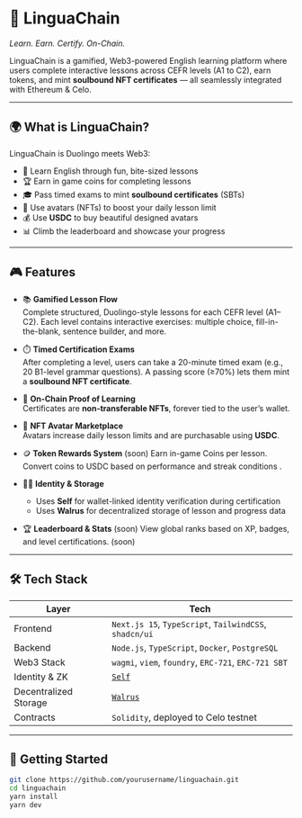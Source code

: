 # 🧠 LinguaChain  
*Learn. Earn. Certify. On-Chain.*

LinguaChain is a gamified, Web3-powered English learning platform where users complete interactive lessons across CEFR levels (A1 to C2), earn tokens, and mint **soulbound NFT certificates** — all seamlessly integrated with Ethereum & Celo.

---

## 🌍 What is LinguaChain?

LinguaChain is Duolingo meets Web3:

- 🧠 Learn English through fun, bite-sized lessons
- 🏆 Earn in game coins for completing lessons
- 🎓 Pass timed exams to mint **soulbound certificates** (SBTs)
- 👤 Use avatars (NFTs) to boost your daily lesson limit
- 💰 Use **USDC** to buy beautiful designed avatars
- 📊 Climb the leaderboard and showcase your progress

---

## 🎮 Features

- 📚 **Gamified Lesson Flow**  
  Complete structured, Duolingo-style lessons for each CEFR level (A1–C2). Each level contains interactive exercises: multiple choice, fill-in-the-blank, sentence builder, and more.

- ⏱️ **Timed Certification Exams**  
  After completing a level, users can take a 20-minute timed exam (e.g., 20 B1-level grammar questions). A passing score (≥70%) lets them mint a **soulbound NFT certificate**.

- 🧾 **On-Chain Proof of Learning**  
  Certificates are **non-transferable NFTs**, forever tied to the user’s wallet.

- 👾 **NFT Avatar Marketplace**  
  Avatars increase daily lesson limits and are purchasable using **USDC**.

- 🪙 **Token Rewards System** (soon)
  Earn in-game Coins per lesson. Convert coins to USDC based on performance and streak conditions .

- 🧑‍🎓 **Identity & Storage**  
  - Uses **Self** for wallet-linked identity verification during certification  
  - Uses **Walrus** for decentralized storage of lesson and progress data

- 🏆 **Leaderboard & Stats** (soon)
  View global ranks based on XP, badges, and level certifications. (soon)

---

## 🛠️ Tech Stack

| Layer         | Tech                                              |
|---------------|---------------------------------------------------|
| Frontend      | `Next.js 15`, `TypeScript`, `TailwindCSS`, `shadcn/ui` |
| Backend       | `Node.js`, `TypeScript`, `Docker`, `PostgreSQL` |
| Web3 Stack    | `wagmi`, `viem`, `foundry`, `ERC-721`, `ERC-721 SBT` |
| Identity & ZK     | [`Self`](https://self.xyz/)                         |
| Decentralized Storage | [`Walrus`](https://www.walrus.xyz/)                  |
| Contracts     | `Solidity`, deployed to Celo testnet          |

---

## 🚀 Getting Started

```bash
git clone https://github.com/yourusername/linguachain.git
cd linguachain
yarn install
yarn dev